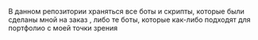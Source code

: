 В данном репозитории храняться все боты и скрипты, которые были сделаны мной на заказ , либо те боты, которые как-либо подходят для портфолио с моей точки зрения
